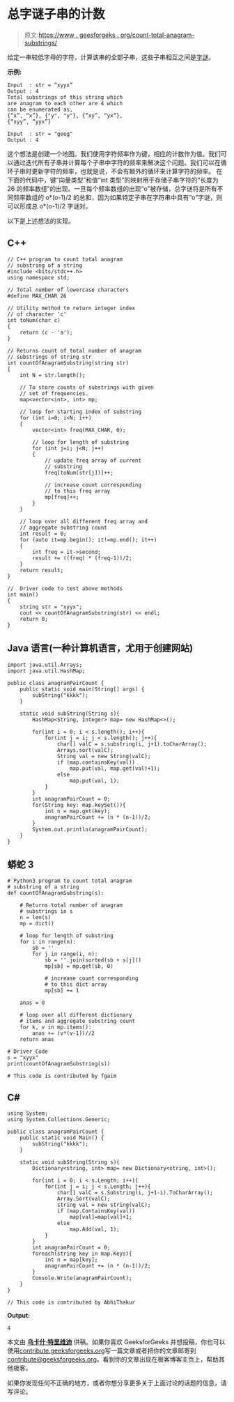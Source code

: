 # 总字谜子串的计数

> 原文:[https://www . geesforgeks . org/count-total-anagram-substrings/](https://www.geeksforgeeks.org/count-total-anagram-substrings/)

给定一串较低字母的字符，计算该串的全部子串，这些子串相互之间是[字谜](https://www.geeksforgeeks.org/check-whether-two-strings-are-anagram-of-each-other/)。

**示例:**

```
Input  : str = “xyyx”
Output : 4
Total substrings of this string which
are anagram to each other are 4 which 
can be enumerated as,
{“x”, “x”}, {"y", "y"}, {“xy”, “yx”}, 
{“xyy”, “yyx”}

Input  : str = "geeg"
Output : 4

```

这个想法是创建一个地图。我们使用字符频率作为键，相应的计数作为值。我们可以通过迭代所有子串并计算每个子串中字符的频率来解决这个问题。我们可以在循环子串时更新字符的频率，也就是说，不会有额外的循环来计算字符的频率。
在下面的代码中，键“向量类型”和值“int 类型”的映射用于存储子串字符的“长度为 26 的频率数组”的出现。一旦每个频率数组的出现“o”被存储，总字谜将是所有不同频率数组的 o*(o-1)/2 的总和，因为如果特定子串在字符串中具有“o”字谜，则可以形成总 o*(o-1)/2 字谜对。

以下是上述想法的实现。

## C++

```
// C++ program to count total anagram
// substring of a string
#include <bits/stdc++.h>
using namespace std;

// Total number of lowercase characters
#define MAX_CHAR 26

// Utility method to return integer index
// of character 'c'
int toNum(char c)
{
    return (c - 'a');
}

// Returns count of total number of anagram
// substrings of string str
int countOfAnagramSubstring(string str)
{
    int N = str.length();

    // To store counts of substrings with given
    // set of frequencies.
    map<vector<int>, int> mp;

    // loop for starting index of substring
    for (int i=0; i<N; i++)
    {
        vector<int> freq(MAX_CHAR, 0);

        // loop for length of substring
        for (int j=i; j<N; j++)
        {
            // update freq array of current
            // substring
            freq[toNum(str[j])]++;

            // increase count corresponding
            // to this freq array
            mp[freq]++;
        }
    }

    // loop over all different freq array and
    // aggregate substring count
    int result = 0;
    for (auto it=mp.begin(); it!=mp.end(); it++)
    {
        int freq = it->second;
        result += ((freq) * (freq-1))/2;
    }
    return result;
}

//  Driver code to test above methods
int main()
{
    string str = "xyyx";
    cout << countOfAnagramSubstring(str) << endl;
    return 0;
}
```

## Java 语言(一种计算机语言，尤用于创建网站)

```
import java.util.Arrays;
import java.util.HashMap;

public class anagramPairCount {
    public static void main(String[] args) {
        subString("kkkk");
    }

    static void subString(String s){
        HashMap<String, Integer> map= new HashMap<>();

        for(int i = 0; i < s.length(); i++){
            for(int j = i; j < s.length(); j++){
                char[] valC = s.substring(i, j+1).toCharArray();
                Arrays.sort(valC);
                String val = new String(valC);
                if (map.containsKey(val)) 
                    map.put(val, map.get(val)+1);
                else 
                    map.put(val, 1);
            }
        }
        int anagramPairCount = 0;
        for(String key: map.keySet()){
            int n = map.get(key);
            anagramPairCount += (n * (n-1))/2;
        }
        System.out.println(anagramPairCount);
    }
}
```

## 蟒蛇 3

```
# Python3 program to count total anagram
# substring of a string
def countOfAnagramSubstring(s):

    # Returns total number of anagram
    # substrings in s
    n = len(s)
    mp = dict()

    # loop for length of substring
    for i in range(n):
        sb = ''
        for j in range(i, n):
            sb = ''.join(sorted(sb + s[j]))
            mp[sb] = mp.get(sb, 0)

            # increase count corresponding
            # to this dict array
            mp[sb] += 1

    anas = 0

    # loop over all different dictionary 
    # items and aggregate substring count
    for k, v in mp.items():
        anas += (v*(v-1))//2
    return anas

# Driver Code
s = "xyyx"
print(countOfAnagramSubstring(s))

# This code is contributed by fgaim
```

## C#

```
using System;
using System.Collections.Generic;

public class anagramPairCount {
    public static void Main() {
        subString("kkkk");
    }

    static void subString(String s){
        Dictionary<string, int> map= new Dictionary<string, int>();

        for(int i = 0; i < s.Length; i++){
            for(int j = i; j < s.Length; j++){
                char[] valC = s.Substring(i, j+1-i).ToCharArray();
                Array.Sort(valC);
                string val = new string(valC);
                if (map.ContainsKey(val)) 
                    map[val]=map[val]+1;
                else
                    map.Add(val, 1);
            }
        }
        int anagramPairCount = 0;
        foreach(string key in map.Keys){
            int n = map[key];
            anagramPairCount += (n * (n-1))/2;
        }
        Console.Write(anagramPairCount);
    }
}

// This code is contributed by AbhiThakur
```

**Output:**

```
4

```

本文由 **[乌卡什·特里维迪](https://in.linkedin.com/in/utkarsh-trivedi-253069a7)** 供稿。如果你喜欢 GeeksforGeeks 并想投稿，你也可以使用[contribute.geeksforgeeks.org](http://www.contribute.geeksforgeeks.org)写一篇文章或者把你的文章邮寄到 contribute@geeksforgeeks.org。看到你的文章出现在极客博客主页上，帮助其他极客。

如果你发现任何不正确的地方，或者你想分享更多关于上面讨论的话题的信息，请写评论。
